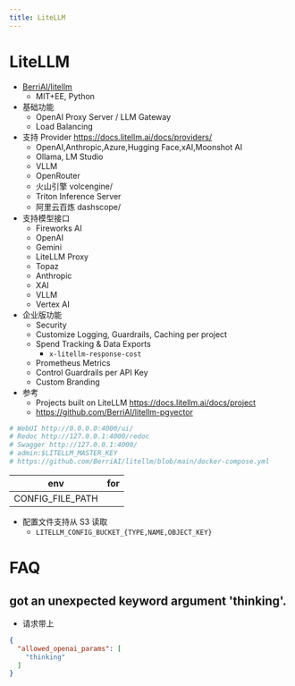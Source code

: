 ```yaml
---
title: LiteLLM
---
```


# LiteLLM

- [BerriAI/litellm](https://github.com/BerriAI/litellm)
  - MIT+EE, Python
- 基础功能
  - OpenAI Proxy Server / LLM Gateway
  - Load Balancing
- 支持 Provider https://docs.litellm.ai/docs/providers/
  - OpenAI,Anthropic,Azure,Hugging Face,xAI,Moonshot AI
  - Ollama, LM Studio
  - VLLM
  - OpenRouter
  - 火山引擎 volcengine/
  - Triton Inference Server
  - 阿里云百炼 dashscope/
- 支持模型接口
  - Fireworks AI
  - OpenAI
  - Gemini
  - LiteLLM Proxy
  - Topaz
  - Anthropic
  - XAI
  - VLLM
  - Vertex AI
- 企业版功能
  - Security
  - Customize Logging, Guardrails, Caching per project
  - Spend Tracking & Data Exports
    - `x-litellm-response-cost`
  - Prometheus Metrics
  - Control Guardrails per API Key
  - Custom Branding
- 参考
  - Projects built on LiteLLM https://docs.litellm.ai/docs/project
  - https://github.com/BerriAI/litellm-pgvector

```bash
# WebUI http://0.0.0.0:4000/ui/
# Redoc http://127.0.0.1:4000/redoc
# Swagger http://127.0.0.1:4000/
# admin:$LITELLM_MASTER_KEY
# https://github.com/BerriAI/litellm/blob/main/docker-compose.yml
```

| env              | for |
| ---------------- | --- |
| CONFIG_FILE_PATH |

- 配置文件支持从 S3 读取
  - `LITELLM_CONFIG_BUCKET_{TYPE,NAME,OBJECT_KEY}`

 # FAQ

 ## got an unexpected keyword argument 'thinking'.

 - 请求带上

 ```json
 {
   "allowed_openai_params": [
     "thinking"
   ]
 }
 ```
